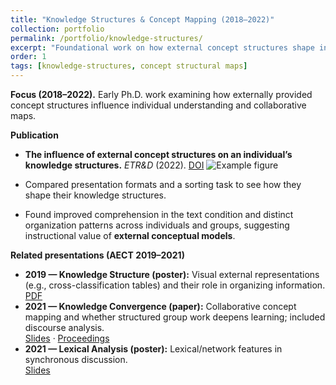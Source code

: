 ```yaml
---
title: "Knowledge Structures & Concept Mapping (2018–2022)"
collection: portfolio
permalink: /portfolio/knowledge-structures/
excerpt: "Foundational work on how external concept structures shape individual knowledge and collaborative mapping."
order: 1
tags: [knowledge-structures, concept structural maps]
---
```



**Focus (2018–2022).** Early Ph.D. work examining how externally provided concept structures influence individual understanding and collaborative maps.

**Publication**
- **The influence of external concept structures on an individual’s knowledge structures.** *ETR&D* (2022). [DOI](http://dx.doi.org/10.1007/s11423-022-10144-6)
![Example figure](https://mlee010.github.io/MinkyungLee/images/KS22_11423_2022_10144_Fig7_HTML.webp)

- Compared presentation formats and a sorting task to see how they shape their knowledge structures.
- Found improved comprehension in the text condition and distinct organization patterns across individuals and groups, suggesting instructional value of **external conceptual models**.



**Related presentations (AECT 2019–2021)**
- **2019 — Knowledge Structure (poster):** Visual external representations (e.g., cross-classification tables) and their role in organizing information.  
  [PDF](https://mlee010.github.io/MinkyungLee/files/19KS.pdf)
- **2021 — Knowledge Convergence (paper):** Collaborative concept mapping and whether structured group work deepens learning; included discourse analysis.  
  [Slides](https://mlee010.github.io/MinkyungLee/files/21KC.pdf) · [Proceedings](https://mlee010.github.io/MinkyungLee/files/21KCproceeding.pdf)
- **2021 — Lexical Analysis (poster):** Lexical/network features in synchronous discussion.  
  [Slides](https://mlee010.github.io/MinkyungLee/files/21Lexical.pdf)
